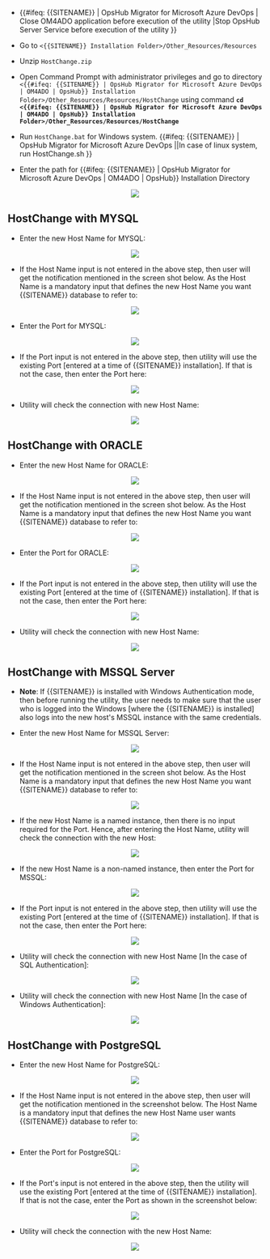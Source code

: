 * {{#ifeq: {{SITENAME}} | OpsHub Migrator for Microsoft Azure DevOps | Close OM4ADO application before execution of the utility |Stop OpsHub Server Service before execution of the utility  }}
* Go to `<{{SITENAME}} Installation Folder>/Other_Resources/Resources` 
* Unzip `HostChange.zip` 
* Open Command Prompt with administrator privileges and go to directory `<{{#ifeq: {{SITENAME}} | OpsHub Migrator for Microsoft Azure DevOps | OM4ADO | OpsHub}} Installation Folder>/Other_Resources/Resources/HostChange` using command  **`cd <{{#ifeq: {{SITENAME}} | OpsHub Migrator for Microsoft Azure DevOps | OM4ADO | OpsHub}} Installation Folder>/Other_Resources/Resources/HostChange`**
* Run `HostChange.bat` for Windows system. {{#ifeq: {{SITENAME}} | OpsHub Migrator for Microsoft Azure DevOps ||In case of linux system, run HostChange.sh }}

* Enter the path for {{#ifeq: {{SITENAME}} | OpsHub Migrator for Microsoft Azure DevOps | OM4ADO | OpsHub}} Installation Directory

<p align="center">
  <img src="../assets/initial.PNG">
</p>

## HostChange with MYSQL

* Enter the new Host Name for MYSQL: 

<p align="center">
  <img src="../../assets/Mysql1.PNG">
</p>

* If the Host Name input is not entered in the above step, then user will get the notification mentioned in the screen shot below. As the Host Name is a mandatory input that defines the new Host Name you want {{SITENAME}} database to refer to: 

<p align="center">
  <img src="../../assets/Mysql2.PNG">
</p>

* Enter the Port for MYSQL:

<p align="center">
  <img src="../../assets/Mysql3.PNG">
</p>

* If the Port input is not entered in the above step, then utility will use the existing Port [entered at a time of {{SITENAME}} installation]. If that is not the case, then enter the Port here:

<p align="center">
  <img src="../../assets/Mysql4.PNG">
</p>

* Utility will check the connection with new Host Name: 

<p align="center">
  <img src="../../assets/Mysql5.PNG">
</p>

## HostChange with ORACLE

* Enter the new Host Name for ORACLE:

<p align="center">
  <img src="../../assets/Oracle21.PNG">
</p>

* If the Host Name input is not entered in the above step, then user will get the notification mentioned in the screen shot below. As the Host Name is a mandatory input that defines the new Host Name you want {{SITENAME}} database to refer to:  

<p align="center">
  <img src="../../assets/Oracle22.PNG">
</p>

* Enter the Port for ORACLE:

<p align="center">
  <img src="../../assets/Oracle33.PNG">
</p>

* If the Port input is not entered in the above step, then utility will use the existing Port [entered at the time of {{SITENAME}} installation]. If that is not the case, then enter the Port here:

<p align="center">
  <img src="../../assets/Oracle44.PNG">
</p>

* Utility will check the connection with new Host Name:   

<p align="center">
  <img src="../../assets/Oracle55.PNG">
</p>

## HostChange with MSSQL Server

* **Note**: If {{SITENAME}} is installed with Windows Authentication mode, then before running the utility, the user needs to make sure that the user who is logged into the Windows [where the {{SITENAME}} is installed] also logs into the new host's MSSQL instance with the same credentials.

* Enter the new Host Name for MSSQL Server: 

<p align="center">
  <img src="../../assets/MssqlSer1.PNG">
</p>

* If the Host Name input is not entered in the above step, then user will get the notification mentioned in the screen shot below. As the Host Name is a mandatory input that defines the new Host Name you want {{SITENAME}} database to refer to: 

<p align="center">
  <img src="../../assets/MssqlSer2.PNG">
</p>

* If the new Host Name is a named instance, then there is no input required for the Port. Hence, after entering the Host Name, utility will check the connection with the new Host:

<p align="center">
  <img src="../../assets/MssqlSer3.PNG">
</p>

* If the new Host Name is a non-named instance, then enter the Port for MSSQL:

<p align="center">
  <img src="../../assets/MssqlSer4.PNG">
</p>

* If the Port input is not entered in the above step, then utility will use the existing Port [entered at the time of {{SITENAME}} installation]. If that is not the case, then enter the Port here:

<p align="center">
  <img src="../../assets/MssqlSer5.PNG">
</p>

* Utility will check the connection with new Host Name [In the case of SQL Authentication]:

<p align="center">
  <img src="../../assets/MssqlSer6.PNG">
</p>

* Utility will check the connection with new Host Name [In the case of Windows Authentication]:

<p align="center">
  <img src="../../assets/MssqlSer7.PNG">
</p>

## HostChange with PostgreSQL

* Enter the new Host Name for PostgreSQL:

<p align="center">
  <img src="../assets/postgresql1.PNG">
</p>

* If the Host Name input is not entered in the above step, then user will get the notification mentioned in the screenshot below. The Host Name is a mandatory input that defines the new Host Name user wants {{SITENAME}} database to refer to:

<p align="center">
  <img src="../assets/postgresql2.PNG">
</p>

* Enter the Port for PostgreSQL:

<p align="center">
  <img src="../assets/postgresql3.PNG">
</p>

* If the Port's input is not entered in the above step, then the utility will use the existing Port [entered at the time of {{SITENAME}} installation]. If that is not the case, enter the Port as shown in the screenshot below:

<p align="center">
  <img src="../assets/postgresql4.PNG">
</p>

* Utility will check the connection with the new Host Name:

<p align="center">
  <img src="../assets/postgresql5.PNG">
</p>

